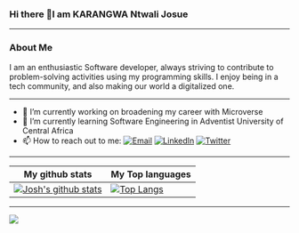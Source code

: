 ### Hi there 👋I am KARANGWA Ntwali Josue
___
### About Me
I am an enthusiastic Software developer, always striving to contribute to problem-solving activities using my programming skills. I enjoy being in a tech community, and also making our world a digitalized one.
___

- 🔭 I’m currently working on broadening my career with Microverse
- 🌱 I’m currently learning Software Engineering in Adventist University of Central Africa
- 📫 How to reach out to me: 
[![Email](https://img.shields.io/badge/--gmail?label=Gmail&logo=Gmail&style=social)](mailto:kntwalijos@gmail.com)
[![LinkedIn](https://img.shields.io/badge/--linkedin?label=LinkedIn&logo=LinkedIn&style=social)](https://www.linkedin.com/in/karangwa)
[![Twitter](https://img.shields.io/badge/--twitter?label=Twitter&logo=Twitter&style=social)](https://twitter.com/JosueNtwali)
___

|My github stats|My Top languages
|-|-|
|[![Josh's github stats](https://github-readme-stats.vercel.app/api?username=Ntwali-Josue&show_icons=true&theme=dark&hide_title=true)](https://github.com/Ntwali-Josue)|[![Top Langs](https://github-readme-stats.vercel.app/api/top-langs/?username=Ntwali-Josue&show_icons=true&theme=dark&layout=compact&hide_title=true)](https://github.com/Ntwali-Josue)
___
![](https://activity-graph.herokuapp.com/graph?username=Ntwali-Josue&theme=react-dark&area=true)
